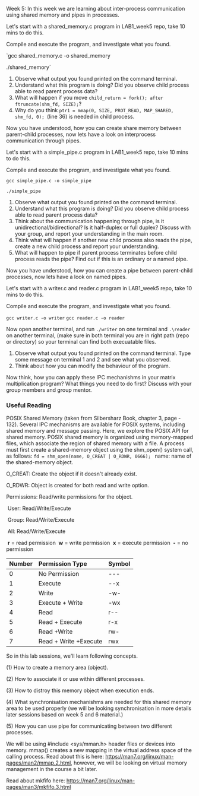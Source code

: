 Week 5: In this week we are learning about inter-process communication using shared memory and pipes in processes. 

Let's start with a shared_memory.c program in LAB1_week5 repo, take 10 mins to do this.

Compile and execute the program, and investigate what you found.

   `gcc shared_memory.c -o shared_memory

   ./shared_memory`
   
   1. Observe what output you found printed on the command terminal.
   2. Understand what this program is doing? Did you observe child process able to read parent process data?
   3. What will happen if you move `child_return = fork(); after ftruncate(shm_fd, SIZE);`?
   4. Why do you think `ptr1 = mmap(0, SIZE, PROT_READ, MAP_SHARED, shm_fd, 0); `(line 36) is needed in child process.
   
Now you have understood, how you can create share memory between parent-child processes, now lets have a look on interprocess communication through pipes.

Let's start with a simple_pipe.c program in LAB1_week5 repo, take 10 mins to do this.

Compile and execute the program, and investigate what you found.

   `gcc simple_pipe.c -o simple_pipe`

   `./simple_pipe`
   
   1. Observe what output you found printed on the command terminal.
   2. Understand what this program is doing? Did you observe child process able to read parent process data?
   3. Think about the communication happening through pipe, is it unidirectional/bidirectional? Is it half-duplex or full duplex? Discuss with your group, and report your understanding in the main room.
   4. Think what will happen if another new child process also reads the pipe, create a new child process and report your understanding.
   5. What will happen to pipe if parent process terminates before child process reads the pipe? Find out if this is an ordinary or a named pipe.
   
Now you have understood, how you can create a pipe between parent-child processes, now lets have a look on named pipes.

Let's start with a writer.c  and reader.c program in LAB1_week5 repo, take 10 mins to do this.

Compile and execute the program, and investigate what you found.

`gcc writer.c -o writer`
`gcc reader.c -o reader`

Now open another terminal, and run
`./writer` on one terminal and `.\reader` on another terminal,  (make sure in both terminal you are in right path (repo or directory) so your terminal can find both execuatable files.

1. Observe what output you found printed on the command terminal. Type some message on terminal 1 and 2 and see what you observed.
2. Think about how you can modify the behaviour of the program. 


Now think, how you can apply these IPC mechanishms in your matrix multiplication program? What things you need to do first? Discuss with your group members and group mentor.
   

### Useful Reading

POSIX Shared Memory (taken from Silbersharz Book, chapter 3, page - 132). 
Several IPC mechanisms are available for POSIX systems, including shared memory and message passing. Here, we explore the POSIX API for shared
memory. POSIX shared memory is organized using memory-mapped files, which associate the region of shared memory with a file. A process must first create
a shared-memory object using the shm_open() system call, as follows:
```fd = shm_open(name, O_CREAT | O_RDWR, 0666); ```
name:  name of the shared-memory object.

O_CREAT:  Create the object if it doesn't already exist.

O_RDWR:  Object is created for both read and write option.

Permissions: Read/write permissions for the object. 

​						User: Read/Write/Execute

​						Group: Read/Write/Execute

​						All: Read/Write/Execute	

​						**r** = read permission
​						**w** = write permission
​					  **x** = execute permission
​						**-** = no permission



| Number | Permission Type       | Symbol |
| :----- | :-------------------- | :----- |
| 0      | No Permission         | ---    |
| 1      | Execute               | --x    |
| 2      | Write                 | -w-    |
| 3      | Execute + Write       | -wx    |
| 4      | Read                  | r--    |
| 5      | Read + Execute        | r-x    |
| 6      | Read +Write           | rw-    |
| 7      | Read + Write +Execute | rwx    |

So in this lab sessions, we'll learn following concepts. 

(1) How to create a memory area (object).

(2) How to associate it or use within different processes.

(3) How to distroy this memory object when execution ends.

(4) What synchronisation mechanishms are needed  for this shared memory area to be used properly (we will be looking synchronisation in more details later sessions based on week 5 and 6 material.)

(5) How you can use pipe for communicating between two different processes.

We will be using   #include <sys/mman.h> header files or devices into memory. mmap() creates a new mapping in the virtual address space of the calling process. Read about this is here: https://man7.org/linux/man-pages/man2/mmap.2.html, however, we will be looking on virtual memory management in the course a bit later.

Read about mkfifo here: https://man7.org/linux/man-pages/man3/mkfifo.3.html





       
      

















